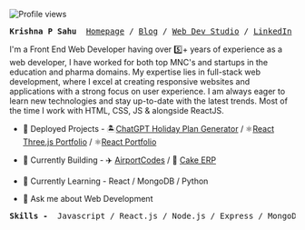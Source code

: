 ![Profile views](https://gpvc.arturio.dev/dvlprkrishna)
<p><pre align="center">
<strong>Krishna P Sahu</strong>  <a href="https://krishnasahu.in/">​Homepage​</a> / <a href="https://dvlpr.wtf">Blog</a> / <a href="https://dvlpr.in">Web Dev Studio</a> / <a href="https://linkedin.com/in/reactjsdev/">​LinkedIn​</a> / <a href="https://github.com/dvlprkrishna/">Recursion</a></pre></p>
<!-- <img width="1834" alt="github readme" src="https://raw.githubusercontent.com/dvlprkrishna/dvlprkrishna/main/Krishnasahu.in.png"> -->
 
I'm a Front End Web Developer having over 5️⃣+ years of experience as a web developer, I have worked for both top MNC's and startups in the education and pharma domains. My expertise lies in full-stack web development, where I excel at creating responsive websites and applications with a strong focus on user experience. I am always eager to learn new technologies and stay up-to-date with the latest trends. Most of the time I work with HTML, CSS, JS & alongside ReactJS.

- 🚢 Deployed Projects - 🏝[ChatGPT Holiday Plan Generator](https://github.com/dvlprkrishna/where-to-next) / ⚛[React Three.js Portfolio](https://github.com/dvlprkrishna/react-three.js-portfolio) / ⚛[React Portfolio](https://github.com/dvlprkrishna/react-portfolio) 

- 🔭 Currently Building - ✈️ [AirportCodes](https://github.com/dvlprkrishna/airportcodesin) / 🎂 [Cake ERP](https://github.com/dvlprkrishna/react-kake-erp)

- 🌱 Currently Learning - React / MongoDB / Python

- 💬 Ask me about Web Development

<p><pre align="center">
<strong>Skills - </strong> Javascript / React.js / Node.js / Express / MongoDB / APIs / HTML5 / CSS3 / SASS / Bootstrap / Tailwind / MUI</pre></p>

